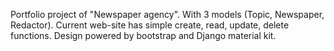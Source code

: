 Portfolio project of "Newspaper agency". With 3 models (Topic, Newspaper, Redactor). Current web-site has simple create, read, update, delete functions. Design powered by bootstrap and Django material kit.
